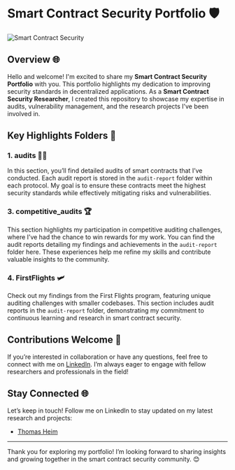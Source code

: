 # Smart Contract Security Portfolio 🛡️

![Smart Contract Security](https://github.com/ThomasHeim11/Smart-Contract-Security-Portfolio/assets/106417552/8d43c6a1-d4b4-4af0-b8bf-eeb50f19e430)

## Overview 🌐

Hello and welcome! I'm excited to share my **Smart Contract Security Portfolio** with you. This portfolio highlights my dedication to improving security standards in decentralized applications. As a **Smart Contract Security Researcher**, I created this repository to showcase my expertise in audits, vulnerability management, and the research projects I’ve been involved in.

## Key Highlights Folders 🚀

### 1. **audits 🕵️‍♂️**

In this section, you’ll find detailed audits of smart contracts that I’ve conducted. Each audit report is stored in the `audit-report` folder within each protocol. My goal is to ensure these contracts meet the highest security standards while effectively mitigating risks and vulnerabilities.

### 3. **competitive_audits 🏆**

This section highlights my participation in competitive auditing challenges, where I’ve had the chance to win rewards for my work. You can find the audit reports detailing my findings and achievements in the `audit-report` folder here. These experiences help me refine my skills and contribute valuable insights to the community.

### 4. **FirstFlights 🛩️**

Check out my findings from the First Flights program, featuring unique auditing challenges with smaller codebases. This section includes audit reports in the `audit-report` folder, demonstrating my commitment to continuous learning and research in smart contract security.

## Contributions Welcome 🤝

If you’re interested in collaboration or have any questions, feel free to connect with me on [LinkedIn](https://www.linkedin.com/in/thomas-heim11/). I’m always eager to engage with fellow researchers and professionals in the field!

## Stay Connected 🌐

Let’s keep in touch! Follow me on LinkedIn to stay updated on my latest research and projects:

- [Thomas Heim](https://www.linkedin.com/in/thomas-heim11/)

---

Thank you for exploring my portfolio! I’m looking forward to sharing insights and growing together in the smart contract security community. 😊

